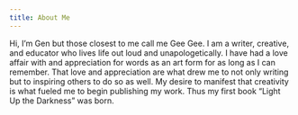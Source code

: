```yaml
---
title: About Me
---
```

Hi, 
I’m Gen but those closest to me call me Gee Gee. I am a writer, creative, and educator who lives life out loud and unapologetically. I have had a love affair with and appreciation for words as an art form for as long as I can remember.  That love and appreciation are what drew me to not only writing but to inspiring others to do so as well. My desire to manifest that creativity is what fueled me to begin publishing my work.  Thus my first book “Light Up the Darkness” was born.